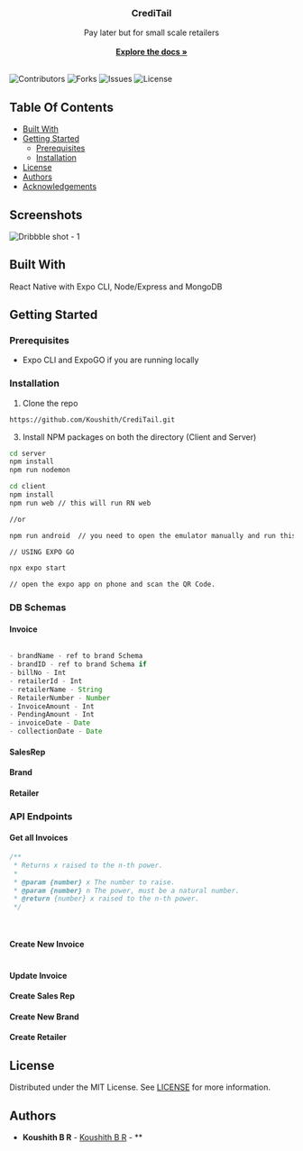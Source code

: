 <br/>
<p align="center">
  <h3 align="center">CrediTail</h3>

  <p align="center">
    Pay later but for small scale retailers
    <br/>
    <br/>
    <a href="https://github.com/koushith/CrediTail"><strong>Explore the docs »</strong></a>
    <br/>
    <br/>
  </p>
</p>

![Contributors](https://img.shields.io/github/contributors/koushith/CrediTail?color=dark-green) ![Forks](https://img.shields.io/github/forks/koushith/CrediTail?style=social) ![Issues](https://img.shields.io/github/issues/koushith/CrediTail) ![License](https://img.shields.io/github/license/koushith/CrediTail) 

## Table Of Contents

* [Built With](#built-with)
* [Getting Started](#getting-started)
  * [Prerequisites](#prerequisites)
  * [Installation](#installation)
* [License](#license)
* [Authors](#authors)
* [Acknowledgements](#acknowledgements)


## Screenshots

![Dribbble shot - 1](https://user-images.githubusercontent.com/30016242/230851429-24b4d646-01ab-4928-ba6e-ed71ad78a4f5.png)


## Built With

React Native with Expo CLI, Node/Express and MongoDB

## Getting Started


### Prerequisites



- Expo CLI and ExpoGO if you are running locally

### Installation


1. Clone the repo

```sh
https://github.com/Koushith/CrediTail.git
```

3. Install NPM packages on both the directory (Client and Server)

```sh
cd server
npm install
npm run nodemon
```
```sh
cd client
npm install
npm run web // this will run RN web

//or

npm run android  // you need to open the emulator manually and run this command.

// USING EXPO GO

npx expo start

// open the expo app on phone and scan the QR Code.

```



### DB Schemas

#### Invoice

```js 

- brandName - ref to brand Schema
- brandID - ref to brand Schema if
- billNo - Int
- retailerId - Int
- retailerName - String
- RetailerNumber - Number
- InvoiceAmount - Int
- PendingAmount - Int
- invoiceDate - Date
- collectionDate - Date

```

#### SalesRep

#### Brand

#### Retailer


### API Endpoints

#### Get all Invoices

```js 
/**
 * Returns x raised to the n-th power.
 *
 * @param {number} x The number to raise.
 * @param {number} n The power, must be a natural number.
 * @return {number} x raised to the n-th power.
 */
 
 


```

#### Create New Invoice

```

```

#### Update Invoice


#### Create Sales Rep

#### Create New Brand

#### Create Retailer




## License

Distributed under the MIT License. See [LICENSE](https://github.com/koushith/CrediTail/blob/main/LICENSE.md) for more information.

## Authors

* **Koushith B R** - [Koushith B R](https://github.com/koushith) - **


